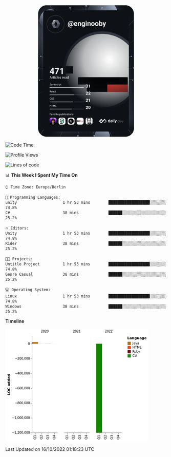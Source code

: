 <p align="center">
<a href="https://app.daily.dev/enginooby"><img src="devcard.svg" width="300" alt="enginooby's Dev Card"/></a>
</p>

<!--START_SECTION:waka-->
![Code Time](http://img.shields.io/badge/Code%20Time-107%20hrs%2049%20mins-blue)

![Profile Views](http://img.shields.io/badge/Profile%20Views-6-blue)

![Lines of code](https://img.shields.io/badge/From%20Hello%20World%20I%27ve%20Written--1%20Million%20lines%20of%20code-blue)

📊 **This Week I Spent My Time On** 

```text
⌚︎ Time Zone: Europe/Berlin

💬 Programming Languages: 
unity                    1 hr 53 mins        ██████████████████░░░░░░░   74.8% 
C#                       38 mins             ██████░░░░░░░░░░░░░░░░░░░   25.2%

🔥 Editors: 
Unity                    1 hr 53 mins        ██████████████████░░░░░░░   74.8% 
Rider                    38 mins             ██████░░░░░░░░░░░░░░░░░░░   25.2%

🐱‍💻 Projects: 
Untitle Project          1 hr 53 mins        ██████████████████░░░░░░░   74.8% 
Genre Casual             38 mins             ██████░░░░░░░░░░░░░░░░░░░   25.2%

💻 Operating System: 
Linux                    1 hr 53 mins        ██████████████████░░░░░░░   74.8% 
Windows                  38 mins             ██████░░░░░░░░░░░░░░░░░░░   25.2%

```

**Timeline**

![Chart not found](https://raw.githubusercontent.com/enginooby/enginooby/main/charts/bar_graph.png) 


 Last Updated on 16/10/2022 01:18:23 UTC
<!--END_SECTION:waka-->
